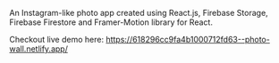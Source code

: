 An Instagram-like photo app created using React.js, Firebase Storage, Firebase Firestore and Framer-Motion library for React.


Checkout live demo here: https://618296cc9fa4b1000712fd63--photo-wall.netlify.app/